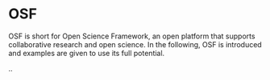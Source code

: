# OSF

OSF is short for Open Science Framework, an open platform that supports collaborative research and open science. In the following, OSF is introduced and examples are given to use its full potential.

..